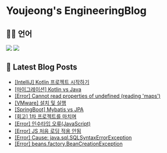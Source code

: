 # Youjeong's EngineeringBlog

## 👩‍💻 언어

<p>
  <img src="https://img.shields.io/badge/java-007396?style=flat-square&logo=OpenJDK&logoColor=white">
  <img src="https://img.shields.io/badge/GoLand-000000?style=flat-square&logo=Goland&logoColor=white"/>
  <img alt="" src= "https://img.shields.io/badge/JavaScript-F7DF1E?style=flat-square&logo=JavaScript&logoColor=white"/> 
</p>

## 📕 Latest Blog Posts

<ul><li><a href='https://hu-studyrecord.tistory.com/103' target='_blank'>[IntelliJ] Kotlin 프로젝트 시작하기</a></li><li><a href='https://hu-studyrecord.tistory.com/102' target='_blank'>[마이그레이션] Kotlin vs Java</a></li><li><a href='https://hu-studyrecord.tistory.com/101' target='_blank'>[Error] Cannot read properties of undefined (reading 'maps')</a></li><li><a href='https://hu-studyrecord.tistory.com/100' target='_blank'>[VMware] 설치 및 실행</a></li><li><a href='https://hu-studyrecord.tistory.com/95' target='_blank'>[SpringBoot] Mybatis vs JPA</a></li><li><a href='https://hu-studyrecord.tistory.com/94' target='_blank'>[회고] 1차 프로젝트를 마치며</a></li><li><a href='https://hu-studyrecord.tistory.com/93' target='_blank'>[Error] 인수타입 오류(JavaScript)</a></li><li><a href='https://hu-studyrecord.tistory.com/92' target='_blank'>[Error] JS 처음 로딩 적용 안됨</a></li><li><a href='https://hu-studyrecord.tistory.com/91' target='_blank'>[Error] Cause: java.sql.SQLSyntaxErrorException</a></li><li><a href='https://hu-studyrecord.tistory.com/90' target='_blank'>[Error] beans.factory.BeanCreationException</a></li></ul>